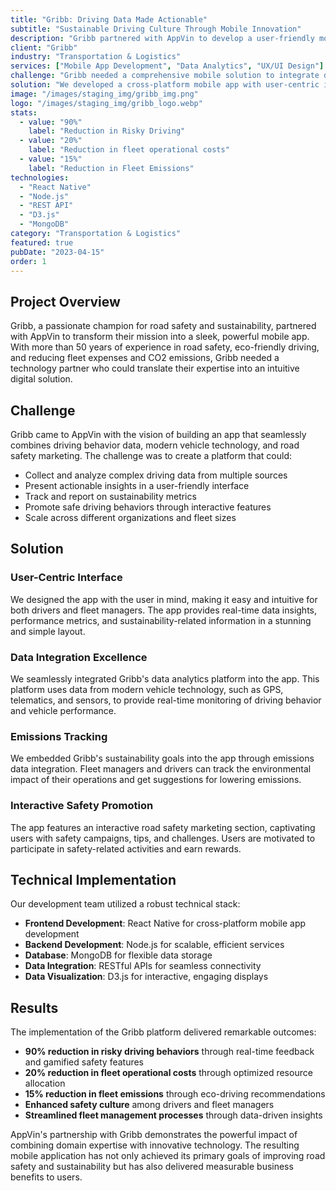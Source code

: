 ```yaml
---
title: "Gribb: Driving Data Made Actionable"
subtitle: "Sustainable Driving Culture Through Mobile Innovation"
description: "Gribb partnered with AppVin to develop a user-friendly mobile app, integrating driving behavior data, vehicle tech, and safety marketing for a sustainable driving culture."
client: "Gribb"
industry: "Transportation & Logistics"
services: ["Mobile App Development", "Data Analytics", "UX/UI Design"]
challenge: "Gribb needed a comprehensive mobile solution to integrate driving behavior data, vehicle technology, and safety marketing to promote a sustainable driving culture."
solution: "We developed a cross-platform mobile app with user-centric interface, data integration excellence, emissions tracking, and interactive safety features."
image: "/images/staging_img/gribb_img.png"
logo: "/images/staging_img/gribb_logo.webp"
stats:
  - value: "90%"
    label: "Reduction in Risky Driving"
  - value: "20%"
    label: "Reduction in fleet operational costs"
  - value: "15%"
    label: "Reduction in Fleet Emissions"
technologies:
  - "React Native"
  - "Node.js"
  - "REST API"
  - "D3.js"
  - "MongoDB"
category: "Transportation & Logistics"
featured: true
pubDate: "2023-04-15"
order: 1
---
```


## Project Overview

Gribb, a passionate champion for road safety and sustainability, partnered with AppVin to transform their mission into a sleek, powerful mobile app. With more than 50 years of experience in road safety, eco-friendly driving, and reducing fleet expenses and CO2 emissions, Gribb needed a technology partner who could translate their expertise into an intuitive digital solution.

## Challenge

Gribb came to AppVin with the vision of building an app that seamlessly combines driving behavior data, modern vehicle technology, and road safety marketing. The challenge was to create a platform that could:

- Collect and analyze complex driving data from multiple sources
- Present actionable insights in a user-friendly interface
- Track and report on sustainability metrics
- Promote safe driving behaviors through interactive features
- Scale across different organizations and fleet sizes

## Solution

### User-Centric Interface

We designed the app with the user in mind, making it easy and intuitive for both drivers and fleet managers. The app provides real-time data insights, performance metrics, and sustainability-related information in a stunning and simple layout.

### Data Integration Excellence

We seamlessly integrated Gribb's data analytics platform into the app. This platform uses data from modern vehicle technology, such as GPS, telematics, and sensors, to provide real-time monitoring of driving behavior and vehicle performance.

### Emissions Tracking

We embedded Gribb's sustainability goals into the app through emissions data integration. Fleet managers and drivers can track the environmental impact of their operations and get suggestions for lowering emissions.

### Interactive Safety Promotion

The app features an interactive road safety marketing section, captivating users with safety campaigns, tips, and challenges. Users are motivated to participate in safety-related activities and earn rewards.

## Technical Implementation

Our development team utilized a robust technical stack:

- **Frontend Development**: React Native for cross-platform mobile app development
- **Backend Development**: Node.js for scalable, efficient services
- **Database**: MongoDB for flexible data storage
- **Data Integration**: RESTful APIs for seamless connectivity
- **Data Visualization**: D3.js for interactive, engaging displays

## Results

The implementation of the Gribb platform delivered remarkable outcomes:

- **90% reduction in risky driving behaviors** through real-time feedback and gamified safety features
- **20% reduction in fleet operational costs** through optimized resource allocation
- **15% reduction in fleet emissions** through eco-driving recommendations
- **Enhanced safety culture** among drivers and fleet managers
- **Streamlined fleet management processes** through data-driven insights

AppVin's partnership with Gribb demonstrates the powerful impact of combining domain expertise with innovative technology. The resulting mobile application has not only achieved its primary goals of improving road safety and sustainability but has also delivered measurable business benefits to users.
